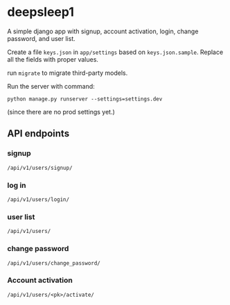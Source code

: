 # deepsleep1

A simple django app with signup, account activation, login, change password, and user list.

Create a file `keys.json` in `app/settings` based on `keys.json.sample`. Replace all the fields with proper values.

run `migrate` to migrate third-party models.

Run the server with command:
```
python manage.py runserver --settings=settings.dev
```
(since there are no prod settings yet.)



## API endpoints
### signup
```
/api/v1/users/signup/
```
### log in
```
/api/v1/users/login/
```
### user list
```
/api/v1/users/
```
### change password
```
/api/v1/users/change_password/
```
### Account activation
```
/api/v1/users/<pk>/activate/
```
